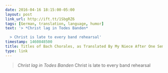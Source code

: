 ```yaml
---
date: 2016-04-16 18:15:00-05:00
layout: post
link_url: http://ift.tt/1SbgRZ6
tags: [German, translation, language, humor]
text: '> *Christ lag in Todes Banden*

  > Christ is late to every band rehearsal'
timestamp: 1460848500
title: Titles of Bach Chorales, as Translated By My Niece After One Semester of German
type: link
---
```

> *Christ lag in Todes Banden*
> Christ is late to every band rehearsal